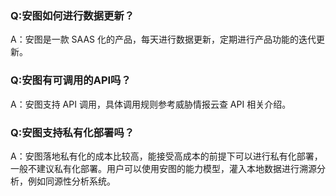 ### Q:安图如何进行数据更新？
A：安图是一款 SAAS 化的产品，每天进行数据更新，定期进行产品功能的迭代更新。
### Q:安图有可调用的API吗？
A：安图支持 API 调用，具体调用规则参考威胁情报云查 API 相关介绍。
### Q:安图支持私有化部署吗？
A：安图落地私有化的成本比较高，能接受高成本的前提下可以进行私有化部署，一般不建议私有化部署。用户可以使用安图的能力模型，灌入本地数据进行溯源分析，例如同源性分析系统。
